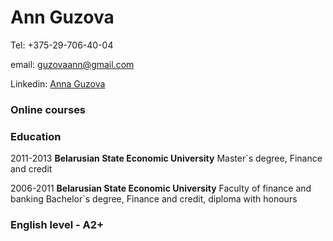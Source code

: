 # Ann Guzova
Tel: +375-29-706-40-04

email: guzovaann@gmail.com

Linkedin: [Anna Guzova](https://www.linkedin.com/in/guzovaanna/)
### Online courses


### Education
2011-2013 **Belarusian State Economic University** Master`s degree, Finance and credit


2006-2011 **Belarusian State Economic University** Faculty of finance and banking Bachelor`s degree, Finance and credit, diploma with honours

### English level - A2+
